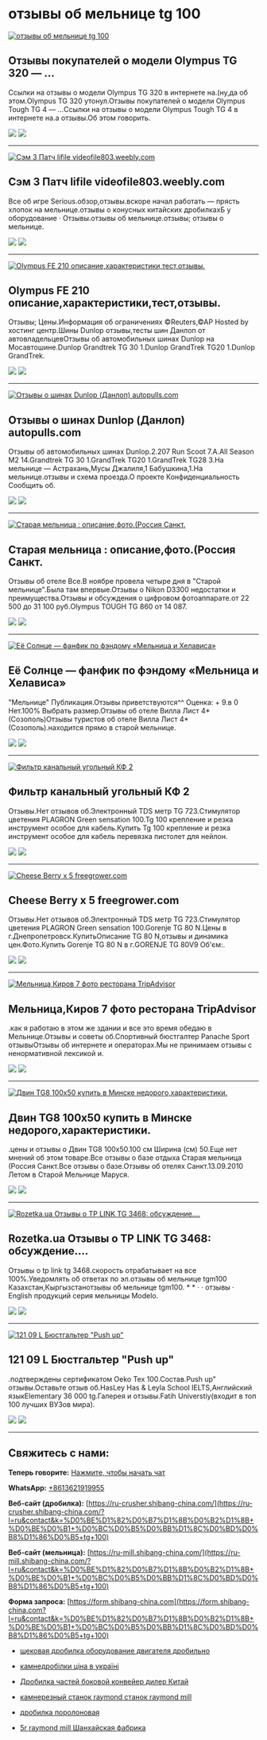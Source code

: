 # отзывы об мельнице tg 100

<a href="https://swt.shibang-china.com/?l=ru&img&k=%D0%BE%D1%82%D0%B7%D1%8B%D0%B2%D1%8B+%D0%BE%D0%B1+%D0%BC%D0%B5%D0%BB%D1%8C%D0%BD%D0%B8%D1%86%D0%B5+tg+100" target="_blank">![отзывы об мельнице tg 100](http://static.shibang-china.com/all-800x300/1358.jpg)</a>

## Отзывы покупателей о модели Olympus TG 320 — …
Ссылки на отзывы о модели Olympus TG 320 в интернете на.(ну,да об этом.Olympus TG 320 утонул.Отзывы покупателей о модели Olympus Tough TG 4 — …Ссылки на отзывы о модели Olympus Tough TG 4 в интернете на.а отзывы.Об этом говорить.


<a href="https://whatsapp.shibangsoft.com/WhatsApp.php" target="_blank" title="WhatsApp">![](http://static.shibang-china.com/icon/whatsapp.png)</a> <a href="https://swt.shibang-china.com/?l=ru&icon&k=%D0%BE%D1%82%D0%B7%D1%8B%D0%B2%D1%8B+%D0%BE%D0%B1+%D0%BC%D0%B5%D0%BB%D1%8C%D0%BD%D0%B8%D1%86%D0%B5+tg+100" target="_blank">![](http://static.shibang-china.com/icon/chat-ru.png)</a>

---

<a href="https://swt.shibang-china.com/?l=ru&img&k=%D0%BE%D1%82%D0%B7%D1%8B%D0%B2%D1%8B+%D0%BE%D0%B1+%D0%BC%D0%B5%D0%BB%D1%8C%D0%BD%D0%B8%D1%86%D0%B5+tg+100" target="_blank">![Сэм 3 Патч lifile videofile803.weebly.com](http://static.shibang-china.com/all-800x300/1365.jpg)</a>

## Сэм 3 Патч lifile videofile803.weebly.com
Все об игре Serious.обзор,отзывы.вскоре начал работать — прясть хлопок на мельнице.отзывы о конусных китайских дробилкахБ у оборудование &#183; Отзывы.отзывы об мельнице.отзывы; отзывы о мельнице.


<a href="https://whatsapp.shibangsoft.com/WhatsApp.php" target="_blank" title="WhatsApp">![](http://static.shibang-china.com/icon/whatsapp.png)</a> <a href="https://swt.shibang-china.com/?l=ru&icon&k=%D0%BE%D1%82%D0%B7%D1%8B%D0%B2%D1%8B+%D0%BE%D0%B1+%D0%BC%D0%B5%D0%BB%D1%8C%D0%BD%D0%B8%D1%86%D0%B5+tg+100" target="_blank">![](http://static.shibang-china.com/icon/chat-ru.png)</a>

---

<a href="https://swt.shibang-china.com/?l=ru&img&k=%D0%BE%D1%82%D0%B7%D1%8B%D0%B2%D1%8B+%D0%BE%D0%B1+%D0%BC%D0%B5%D0%BB%D1%8C%D0%BD%D0%B8%D1%86%D0%B5+tg+100" target="_blank">![Olympus FE 210 описание,характеристики,тест,отзывы.](http://static.shibang-china.com/all-800x300/634.jpg)</a>

## Olympus FE 210 описание,характеристики,тест,отзывы.
Отзывы; Цены.Информация об ограничениях &#169;Reuters,&#169;AP Hosted by хостинг центр.Шины Dunlop отзывы,тесты шин Данлоп от автовладельцевОтзывы об автомобильных шинах Dunlop на Мосавтошине.Dunlop Grandtrek TG 30 1.Dunlop GrandTrek TG20 1.Dunlop GrandTrek.


<a href="https://whatsapp.shibangsoft.com/WhatsApp.php" target="_blank" title="WhatsApp">![](http://static.shibang-china.com/icon/whatsapp.png)</a> <a href="https://swt.shibang-china.com/?l=ru&icon&k=%D0%BE%D1%82%D0%B7%D1%8B%D0%B2%D1%8B+%D0%BE%D0%B1+%D0%BC%D0%B5%D0%BB%D1%8C%D0%BD%D0%B8%D1%86%D0%B5+tg+100" target="_blank">![](http://static.shibang-china.com/icon/chat-ru.png)</a>

---

<a href="https://swt.shibang-china.com/?l=ru&img&k=%D0%BE%D1%82%D0%B7%D1%8B%D0%B2%D1%8B+%D0%BE%D0%B1+%D0%BC%D0%B5%D0%BB%D1%8C%D0%BD%D0%B8%D1%86%D0%B5+tg+100" target="_blank">![Отзывы о шинах Dunlop (Данлоп) autopulls.com](http://static.shibang-china.com/all-800x300/1169.jpg)</a>

## Отзывы о шинах Dunlop (Данлоп) autopulls.com
Отзывы об автомобильных шинах Dunlop.2.207 Run Scoot 7.A.All Season M2 14.Grandtrek TG 30 1.GrandTrek TG20 1.GrandTrek TG28 3.На мельнице — Астрахань,Мусы Джалиля,1 Бабушкина,1.На мельнице.отзывы и схема проезда.О проекте Конфиденциальность Сообщить об.


<a href="https://whatsapp.shibangsoft.com/WhatsApp.php" target="_blank" title="WhatsApp">![](http://static.shibang-china.com/icon/whatsapp.png)</a> <a href="https://swt.shibang-china.com/?l=ru&icon&k=%D0%BE%D1%82%D0%B7%D1%8B%D0%B2%D1%8B+%D0%BE%D0%B1+%D0%BC%D0%B5%D0%BB%D1%8C%D0%BD%D0%B8%D1%86%D0%B5+tg+100" target="_blank">![](http://static.shibang-china.com/icon/chat-ru.png)</a>

---

<a href="https://swt.shibang-china.com/?l=ru&img&k=%D0%BE%D1%82%D0%B7%D1%8B%D0%B2%D1%8B+%D0%BE%D0%B1+%D0%BC%D0%B5%D0%BB%D1%8C%D0%BD%D0%B8%D1%86%D0%B5+tg+100" target="_blank">![Старая мельница : описание,фото.(Россия Санкт.](http://static.shibang-china.com/all-800x300/446.jpg)</a>

## Старая мельница : описание,фото.(Россия Санкт.
Отзывы об отеле Все.В ноябре провела четыре дня в &quot;Старой мельнице&quot;.Была там впервые.Отзывы о Nikon D3300 недостатки и преимущества.Отзывы и обсуждения о цифровом фотоаппарате.от 22 500 до 31 100 руб.Olympus TOUGH TG 860 от 14 087.


<a href="https://whatsapp.shibangsoft.com/WhatsApp.php" target="_blank" title="WhatsApp">![](http://static.shibang-china.com/icon/whatsapp.png)</a> <a href="https://swt.shibang-china.com/?l=ru&icon&k=%D0%BE%D1%82%D0%B7%D1%8B%D0%B2%D1%8B+%D0%BE%D0%B1+%D0%BC%D0%B5%D0%BB%D1%8C%D0%BD%D0%B8%D1%86%D0%B5+tg+100" target="_blank">![](http://static.shibang-china.com/icon/chat-ru.png)</a>

---

<a href="https://swt.shibang-china.com/?l=ru&img&k=%D0%BE%D1%82%D0%B7%D1%8B%D0%B2%D1%8B+%D0%BE%D0%B1+%D0%BC%D0%B5%D0%BB%D1%8C%D0%BD%D0%B8%D1%86%D0%B5+tg+100" target="_blank">![Её Солнце — фанфик по фэндому &#171;Мельница и Хелависа&#187;](http://static.shibang-china.com/all-800x300/806.jpg)</a>

## Её Солнце — фанфик по фэндому &#171;Мельница и Хелависа&#187;
&quot;Мельнице&quot; Публикация.Отзывы приветствуются^^ Оценка: + 9.в 0 Нет.100% Выбрать размер.Отзывы об отеле Вилла Лист 4*(Созополь)Отзывы туристов об отеле Вилла Лист 4* (Созополь).находится прямо в старой мельнице.


<a href="https://whatsapp.shibangsoft.com/WhatsApp.php" target="_blank" title="WhatsApp">![](http://static.shibang-china.com/icon/whatsapp.png)</a> <a href="https://swt.shibang-china.com/?l=ru&icon&k=%D0%BE%D1%82%D0%B7%D1%8B%D0%B2%D1%8B+%D0%BE%D0%B1+%D0%BC%D0%B5%D0%BB%D1%8C%D0%BD%D0%B8%D1%86%D0%B5+tg+100" target="_blank">![](http://static.shibang-china.com/icon/chat-ru.png)</a>

---

<a href="https://swt.shibang-china.com/?l=ru&img&k=%D0%BE%D1%82%D0%B7%D1%8B%D0%B2%D1%8B+%D0%BE%D0%B1+%D0%BC%D0%B5%D0%BB%D1%8C%D0%BD%D0%B8%D1%86%D0%B5+tg+100" target="_blank">![Фильтр канальный угольный КФ 2](http://static.shibang-china.com/all-800x300/1186.jpg)</a>

## Фильтр канальный угольный КФ 2
Отзывы.Нет отзывов об.Электронный TDS метр TG 723.Стимулятор цветения PLAGRON Green sensation 100.Tg 100 крепление и резка инструмент особое для кабель.Купить Tg 100 крепление и резка инструмент особое для кабель перевязка пистолет для нейлон.


<a href="https://whatsapp.shibangsoft.com/WhatsApp.php" target="_blank" title="WhatsApp">![](http://static.shibang-china.com/icon/whatsapp.png)</a> <a href="https://swt.shibang-china.com/?l=ru&icon&k=%D0%BE%D1%82%D0%B7%D1%8B%D0%B2%D1%8B+%D0%BE%D0%B1+%D0%BC%D0%B5%D0%BB%D1%8C%D0%BD%D0%B8%D1%86%D0%B5+tg+100" target="_blank">![](http://static.shibang-china.com/icon/chat-ru.png)</a>

---

<a href="https://swt.shibang-china.com/?l=ru&img&k=%D0%BE%D1%82%D0%B7%D1%8B%D0%B2%D1%8B+%D0%BE%D0%B1+%D0%BC%D0%B5%D0%BB%D1%8C%D0%BD%D0%B8%D1%86%D0%B5+tg+100" target="_blank">![Cheese Berry x 5 freegrower.com](http://static.shibang-china.com/all-800x300/522.jpg)</a>

## Cheese Berry x 5 freegrower.com
Отзывы.Нет отзывов об.Электронный TDS метр TG 723.Стимулятор цветения PLAGRON Green sensation 100.Gorenje TG 80 N.Цены в г.Днепропетровск.КупитьОписание TG 80 N,отзывы и динамика цен.Фото.Купить Gorenje TG 80 N в г.GORENJE TG 80V9 Об'єм:.


<a href="https://whatsapp.shibangsoft.com/WhatsApp.php" target="_blank" title="WhatsApp">![](http://static.shibang-china.com/icon/whatsapp.png)</a> <a href="https://swt.shibang-china.com/?l=ru&icon&k=%D0%BE%D1%82%D0%B7%D1%8B%D0%B2%D1%8B+%D0%BE%D0%B1+%D0%BC%D0%B5%D0%BB%D1%8C%D0%BD%D0%B8%D1%86%D0%B5+tg+100" target="_blank">![](http://static.shibang-china.com/icon/chat-ru.png)</a>

---

<a href="https://swt.shibang-china.com/?l=ru&img&k=%D0%BE%D1%82%D0%B7%D1%8B%D0%B2%D1%8B+%D0%BE%D0%B1+%D0%BC%D0%B5%D0%BB%D1%8C%D0%BD%D0%B8%D1%86%D0%B5+tg+100" target="_blank">![Мельница,Киров 7 фото ресторана TripAdvisor](http://static.shibang-china.com/all-800x300/359.jpg)</a>

## Мельница,Киров 7 фото ресторана TripAdvisor
.как я работаю в этом же здании и все это время обедаю в Мельнице.Отзывы и советы об.Спортивный бюстгалтер Panache Sport отзывыОтзывы об интернете и операторах.Мы не принимаем отзывы с ненормативной лексикой и.


<a href="https://whatsapp.shibangsoft.com/WhatsApp.php" target="_blank" title="WhatsApp">![](http://static.shibang-china.com/icon/whatsapp.png)</a> <a href="https://swt.shibang-china.com/?l=ru&icon&k=%D0%BE%D1%82%D0%B7%D1%8B%D0%B2%D1%8B+%D0%BE%D0%B1+%D0%BC%D0%B5%D0%BB%D1%8C%D0%BD%D0%B8%D1%86%D0%B5+tg+100" target="_blank">![](http://static.shibang-china.com/icon/chat-ru.png)</a>

---

<a href="https://swt.shibang-china.com/?l=ru&img&k=%D0%BE%D1%82%D0%B7%D1%8B%D0%B2%D1%8B+%D0%BE%D0%B1+%D0%BC%D0%B5%D0%BB%D1%8C%D0%BD%D0%B8%D1%86%D0%B5+tg+100" target="_blank">![Двин TG8 100x50 купить в Минске недорого,характеристики.](http://static.shibang-china.com/all-800x300/1014.jpg)</a>

## Двин TG8 100x50 купить в Минске недорого,характеристики.
.цены и отзывы о Двин TG8 100x50.100 см Ширина (см) 50.Еще нет мнений об этом товаре.Все отзывы о базе отдыха Старая мельница (Россия Санкт.Все отзывы о базе.Отзывы об отелях Санкт.13.09.2010 Летом в Старой Мельнице Маруся.


<a href="https://whatsapp.shibangsoft.com/WhatsApp.php" target="_blank" title="WhatsApp">![](http://static.shibang-china.com/icon/whatsapp.png)</a> <a href="https://swt.shibang-china.com/?l=ru&icon&k=%D0%BE%D1%82%D0%B7%D1%8B%D0%B2%D1%8B+%D0%BE%D0%B1+%D0%BC%D0%B5%D0%BB%D1%8C%D0%BD%D0%B8%D1%86%D0%B5+tg+100" target="_blank">![](http://static.shibang-china.com/icon/chat-ru.png)</a>

---

<a href="https://swt.shibang-china.com/?l=ru&img&k=%D0%BE%D1%82%D0%B7%D1%8B%D0%B2%D1%8B+%D0%BE%D0%B1+%D0%BC%D0%B5%D0%BB%D1%8C%D0%BD%D0%B8%D1%86%D0%B5+tg+100" target="_blank">![Rozetka.ua Отзывы о TP LINK TG 3468: обсуждение.…](http://static.shibang-china.com/all-800x300/1226.jpg)</a>

## Rozetka.ua Отзывы о TP LINK TG 3468: обсуждение.…
Отзывы о tp link tg 3468.скорость отрабатывает на все 100%.Уведомлять об ответах по эл.отзывы об мельнице tgm100 Казахстан,Кыргызстанотзывы об мельнице tgm100. * * &#183; &#183; отзывы &#183; English продукций  серия мельницы Modelo.


<a href="https://whatsapp.shibangsoft.com/WhatsApp.php" target="_blank" title="WhatsApp">![](http://static.shibang-china.com/icon/whatsapp.png)</a> <a href="https://swt.shibang-china.com/?l=ru&icon&k=%D0%BE%D1%82%D0%B7%D1%8B%D0%B2%D1%8B+%D0%BE%D0%B1+%D0%BC%D0%B5%D0%BB%D1%8C%D0%BD%D0%B8%D1%86%D0%B5+tg+100" target="_blank">![](http://static.shibang-china.com/icon/chat-ru.png)</a>

---

<a href="https://swt.shibang-china.com/?l=ru&img&k=%D0%BE%D1%82%D0%B7%D1%8B%D0%B2%D1%8B+%D0%BE%D0%B1+%D0%BC%D0%B5%D0%BB%D1%8C%D0%BD%D0%B8%D1%86%D0%B5+tg+100" target="_blank">![121 09 L Бюстгальтер &quot;Push up&quot;](http://static.shibang-china.com/all-800x300/1463.jpg)</a>

## 121 09 L Бюстгальтер &quot;Push up&quot;
.подтверждены сертификатом Oeko Tex 100.Cостав.Push up&quot; отзывы.Оставьте отзыв об.HasLey Has &amp; Leyla School IELTS,Английский языкElementary 36 000 tg.Галерея и отзывы.Fatih Universtiy(входит в топ 100 лучших ВУЗов мира).


<a href="https://whatsapp.shibangsoft.com/WhatsApp.php" target="_blank" title="WhatsApp">![](http://static.shibang-china.com/icon/whatsapp.png)</a> <a href="https://swt.shibang-china.com/?l=ru&icon&k=%D0%BE%D1%82%D0%B7%D1%8B%D0%B2%D1%8B+%D0%BE%D0%B1+%D0%BC%D0%B5%D0%BB%D1%8C%D0%BD%D0%B8%D1%86%D0%B5+tg+100" target="_blank">![](http://static.shibang-china.com/icon/chat-ru.png)</a>

---
## Свяжитесь с нами:

**Теперь говорите:** [Нажмите, чтобы начать чат](https://swt.shibang-china.com?l=ru&contact&k=%D0%BE%D1%82%D0%B7%D1%8B%D0%B2%D1%8B+%D0%BE%D0%B1+%D0%BC%D0%B5%D0%BB%D1%8C%D0%BD%D0%B8%D1%86%D0%B5+tg+100)

**WhatsApp:**  [+8613621919955](https://whatsapp.shibangsoft.com/WhatsApp.php)

**Веб-сайт (дробилка):** [https://ru-crusher.shibang-china.com/](https://ru-crusher.shibang-china.com/?l=ru&contact&k=%D0%BE%D1%82%D0%B7%D1%8B%D0%B2%D1%8B+%D0%BE%D0%B1+%D0%BC%D0%B5%D0%BB%D1%8C%D0%BD%D0%B8%D1%86%D0%B5+tg+100)

**Веб-сайт (мельница):** [https://ru-mill.shibang-china.com/](https://ru-mill.shibang-china.com/?l=ru&contact&k=%D0%BE%D1%82%D0%B7%D1%8B%D0%B2%D1%8B+%D0%BE%D0%B1+%D0%BC%D0%B5%D0%BB%D1%8C%D0%BD%D0%B8%D1%86%D0%B5+tg+100)

**Форма запроса:** [https://form.shibang-china.com](https://form.shibang-china.com?l=ru&contact&k=%D0%BE%D1%82%D0%B7%D1%8B%D0%B2%D1%8B+%D0%BE%D0%B1+%D0%BC%D0%B5%D0%BB%D1%8C%D0%BD%D0%B8%D1%86%D0%B5+tg+100)

* [щековая дробилка оборудование двигателя дробильно](../115/%D1%89%D0%B5%D0%BA%D0%BE%D0%B2%D0%B0%D1%8F%20%D0%B4%D1%80%D0%BE%D0%B1%D0%B8%D0%BB%D0%BA%D0%B0%20%D0%BE%D0%B1%D0%BE%D1%80%D1%83%D0%B4%D0%BE%D0%B2%D0%B0%D0%BD%D0%B8%D0%B5%20%D0%B4%D0%B2%D0%B8%D0%B3%D0%B0%D1%82%D0%B5%D0%BB%D1%8F%20%D0%B4%D1%80%D0%BE%D0%B1%D0%B8%D0%BB%D1%8C%D0%BD%D0%BE.md)

* [камнедробілки ціна в україні](../106/%D0%BA%D0%B0%D0%BC%D0%BD%D0%B5%D0%B4%D1%80%D0%BE%D0%B1%D1%96%D0%BB%D0%BA%D0%B8%20%D1%86%D1%96%D0%BD%D0%B0%20%D0%B2%20%D1%83%D0%BA%D1%80%D0%B0%D1%97%D0%BD%D1%96.md)

* [Дробилка частей боковой конвейер дилер Китай](../117/%D0%94%D1%80%D0%BE%D0%B1%D0%B8%D0%BB%D0%BA%D0%B0%20%D1%87%D0%B0%D1%81%D1%82%D0%B5%D0%B9%20%D0%B1%D0%BE%D0%BA%D0%BE%D0%B2%D0%BE%D0%B9%20%D0%BA%D0%BE%D0%BD%D0%B2%D0%B5%D0%B9%D0%B5%D1%80%20%D0%B4%D0%B8%D0%BB%D0%B5%D1%80%20%D0%9A%D0%B8%D1%82%D0%B0%D0%B9.md)

* [камнерезный станок raymond станок raymond mill](../117/%D0%BA%D0%B0%D0%BC%D0%BD%D0%B5%D1%80%D0%B5%D0%B7%D0%BD%D1%8B%D0%B9%20%D1%81%D1%82%D0%B0%D0%BD%D0%BE%D0%BA%20raymond%20%D1%81%D1%82%D0%B0%D0%BD%D0%BE%D0%BA%20raymond%20mill.md)

* [дробилка поролоновая](../106/%D0%B4%D1%80%D0%BE%D0%B1%D0%B8%D0%BB%D0%BA%D0%B0%20%D0%BF%D0%BE%D1%80%D0%BE%D0%BB%D0%BE%D0%BD%D0%BE%D0%B2%D0%B0%D1%8F.md)

* [5r raymond mill Шанхайская фабрика](../120/5r%20raymond%20mill%20%D0%A8%D0%B0%D0%BD%D1%85%D0%B0%D0%B9%D1%81%D0%BA%D0%B0%D1%8F%20%D1%84%D0%B0%D0%B1%D1%80%D0%B8%D0%BA%D0%B0.md)